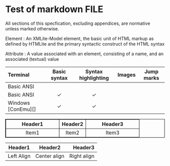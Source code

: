 # Test of markdown FILE


All sections of this specfication, excluding appendices, are normative unless marked otherwise.

Element
:	An XMLite-Model element, the basic unit of HTML markup as defined by HTMLite and the primary syntactic construct of the HTML syntax

Attribute
:	A value associated with an element, consisting of a name, and an associated (textual) value


| Terminal      |  Basic syntax | Syntax highlighting | Images | Jump marks |
| :------------ | :-----------: | :-----------------: | :----: | :--------: |
| Basic ANSI    |              |                    |        |            |
| Basic ANSI    | ✓             | ✓                   |        |            |
| Windows [ConEmu][]         | ✓             | ✓                   |        |            |


<div>
	<table  align='center' width='80%'  border='1' style='border: 1px solid black; text-align: center;'>
 		<col style='width:40%'>		<col style='width:20%'>		<col style='width:40%'>
 		<tr>	<th>  Header1	</th>	<th>  Header2	</th>	<th>  Header3	</th>		</tr>
 		<tr>	<td>  Item1	</td>	<td>  Item2	</td>	<td>  Item3	</td>		</tr>
 	</table>
</div>


|   Header1         |     Header2        |     Header3        | 
|-------------------|:------------------:|-------------------:| 
| Left Align        | Center align       | Right align        | 

